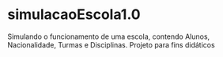 # simulacaoEscola1.0
Simulando o funcionamento de uma escola, contendo Alunos, Nacionalidade, Turmas e Disciplinas. Projeto para fins didáticos
